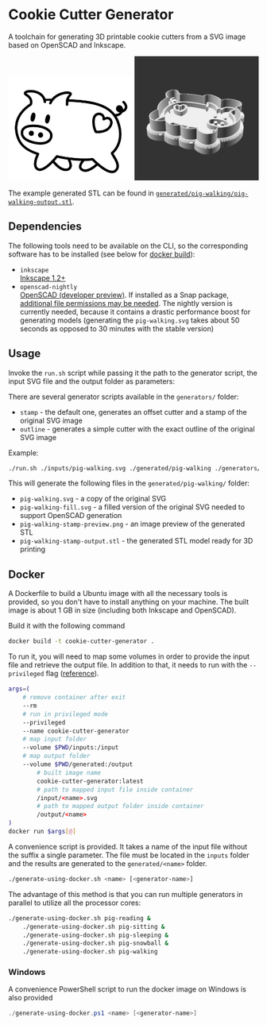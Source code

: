 # Cookie Cutter Generator

A toolchain for generating 3D printable cookie cutters from a SVG image based on OpenSCAD and Inkscape.

<img src="./generated/pig-walking/pig-walking.svg" alt="source-vector-image" width="250"/>
<img src="./generated/pig-walking/pig-walking-preview.png" alt="3D-model-preview" width="250"/>

The example generated STL can be found in [`generated/pig-walking/pig-walking-output.stl`](./generated/pig-walking/pig-walking-output.stl).

## Dependencies
The following tools need to be available on the CLI, so the corresponding software has to be installed (see below for [docker build](#docker)):
* `inkscape`  
    [Inkscape 1.2+](https://inkscape.org/about/)
* `openscad-nightly`  
    [OpenSCAD (developer preview)](https://openscad.org/downloads.html#snapshots). If installed as a Snap package, [additional file permissions may be needed](https://askubuntu.com/a/1109285/1593582).
    The nightly version is currently needed, because it contains a drastic performance boost for generating models (generating the `pig-walking.svg` takes about 50 seconds as opposed to 30 minutes with the stable version)


## Usage
Invoke the `run.sh` script while passing it the path to the generator script, the input SVG file and the output folder as parameters:

There are several generator scripts available in the `generators/` folder:
* `stamp` - the default one, generates an offset cutter and a stamp of the original SVG image
* `outline` - generates a simple cutter with the exact outline of the original SVG image

Example:

```bash
./run.sh ./inputs/pig-walking.svg ./generated/pig-walking ./generators/stamp.scad
```

This will generate the following files in the `generated/pig-walking/` folder:
* `pig-walking.svg` - a copy of the original SVG
* `pig-walking-fill.svg` - a filled version of the original SVG needed to support OpenSCAD generation
* `pig-walking-stamp-preview.png` - an image preview of the generated STL
* `pig-walking-stamp-output.stl` - the generated STL model ready for 3D printing

## Docker
A Dockerfile to build a Ubuntu image with all the necessary tools is provided, so you don't have to install anything on your machine. The built image is about 1 GB in size (including both Inkscape and OpenSCAD).

Build it with the following command
```bash
docker build -t cookie-cutter-generator .
```

To run it, you will need to map some volumes in order to provide the input file and retrieve the output file. In addition to that, it needs to run with the `--privileged` flag ([reference](https://github.com/s3fs-fuse/s3fs-fuse/issues/647#issuecomment-637458150)).

```bash
args=(
    # remove container after exit
    --rm
    # run in privileged mode
    --privileged
    --name cookie-cutter-generator
    # map input folder
    --volume $PWD/inputs:/input
    # map output folder
    --volume $PWD/generated:/output
        # built image name
        cookie-cutter-generator:latest
        # path to mapped input file inside container
        /input/<name>.svg
        # path to mapped output folder inside container
        /output/<name>
)
docker run $args[@]
```

A convenience script is provided. It takes a name of the input file without the suffix a single parameter. The file must be located in the `inputs` folder and the results are generated to the `generated/<name>` folder.
```bash
./generate-using-docker.sh <name> [<generator-name>]
```
The advantage of this method is that you can run multiple generators in parallel to utilize all the processor cores:
```bash
./generate-using-docker.sh pig-reading &
    ./generate-using-docker.sh pig-sitting &
    ./generate-using-docker.sh pig-sleeping &
    ./generate-using-docker.sh pig-snowball &
    ./generate-using-docker.sh pig-walking
```

### Windows

A convenience PowerShell script to run the docker image on Windows is also provided

```powershell
./generate-using-docker.ps1 <name> [<generator-name>]
```
